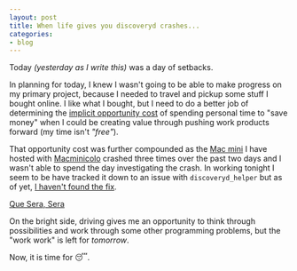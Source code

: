 ```yaml
---
layout: post
title: When life gives you discoveryd crashes...
categories:
- blog
---
```


Today _(yesterday as I write this)_ was a day of setbacks.

In planning for today, I knew I wasn't going to be able to make progress on my primary project, because I needed to travel and pickup some stuff I bought online. I like what I bought, but I need to do a better job of determining the [implicit opportunity cost] of spending personal time to "save money" when I could be creating value through pushing work products forward (my time isn't _"free"_).

[implicit opportunity cost]: https://en.wikipedia.org/wiki/Opportunity_cost#Implicit_costs

That opportunity cost was further compounded as the [Mac mini][mm] I have hosted with [Macminicolo][mmc] crashed three times over the past two days and I wasn't able to spend the day investigating the crash. In working tonight I seem to be have tracked it down to an issue with `discoveryd_helper` but as of yet, [I haven't found the fix][ddh].

[mm]: https://support.apple.com/kb/SP659?locale=en_US
[mmc]: https://macminicolo.net/
[ddh]: https://discussions.apple.com/message/27107115#27107115

[Que Sera, Sera][qss]

[qss]: https://www.youtube.com/watch?v=azxoVRTwlNg

On the bright side, driving gives me an opportunity to think through possibilities and work through some other programming problems, but the "work work" is left for _tomorrow_.

Now, it is time for 😴.
